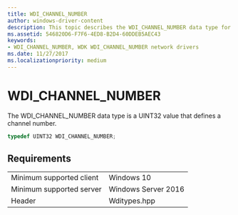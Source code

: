 ```yaml
---
title: WDI_CHANNEL_NUMBER
author: windows-driver-content
description: This topic describes the WDI_CHANNEL_NUMBER data type for WDI miniport drivers.
ms.assetid: 546820D6-F7F6-4ED8-B2D4-60DDEB5AEC43
keywords:
- WDI_CHANNEL_NUMBER, WDK WDI_CHANNEL_NUMBER network drivers
ms.date: 11/27/2017
ms.localizationpriority: medium
---
```


# WDI_CHANNEL_NUMBER

The WDI_CHANNEL_NUMBER data type is a UINT32 value that defines a channel number.

```c++
typedef UINT32 WDI_CHANNEL_NUMBER;
```

## Requirements

|   |   |
| --- | --- |
| Minimum supported client | Windows 10 |
| Minimum supported server | Windows Server 2016 |
| Header | Wditypes.hpp |

